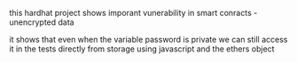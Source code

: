 this hardhat project shows imporant vunerability in
smart conracts - unencrypted data

it shows that even when the variable password is private
we can still access it in the tests directly from storage
using javascript and the ethers object